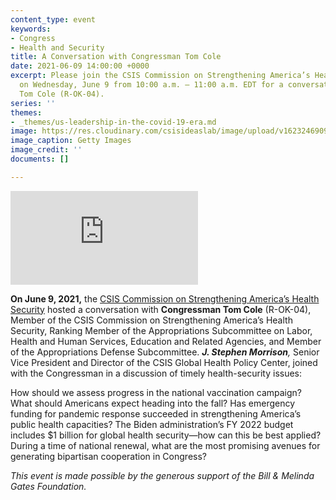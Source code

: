 ```yaml
---
content_type: event
keywords:
- Congress
- Health and Security
title: A Conversation with Congressman Tom Cole
date: 2021-06-09 14:00:00 +0000
excerpt: Please join the CSIS Commission on Strengthening America’s Health Security
  on Wednesday, June 9 from 10:00 a.m. – 11:00 a.m. EDT for a conversation with Congressman
  Tom Cole (R-OK-04).
series: ''
themes:
- _themes/us-leadership-in-the-covid-19-era.md
image: https://res.cloudinary.com/csisideaslab/image/upload/v1623246909/health-commission/GettyImages-1189255904_ghspvm.jpg
image_caption: Getty Images
image_credit: ''
documents: []

---
```

<div class="video-wrapper post-feature-video"> <iframe allow="autoplay; encrypted-media" allowfullscreen="" frameborder="0" src="https://www.youtube.com/embed/Ae4BNim15eA"></iframe> </div>

**On June 9, 2021,** the [CSIS Commission on Strengthening America’s Health Security](https://healthsecurity.csis.org/) hosted a conversation with **Congressman Tom Cole** (R-OK-04), Member of the CSIS Commission on Strengthening America’s Health Security, Ranking Member of the Appropriations Subcommittee on Labor, Health and Human Services, Education and Related Agencies, and Member of the Appropriations Defense Subcommittee. **_J. Stephen Morrison_**_,_ Senior Vice President and Director of the CSIS Global Health Policy Center, joined with the Congressman in a discussion of timely health-security issues:

How should we assess progress in the national vaccination campaign? What should Americans expect heading into the fall? Has emergency funding for pandemic response succeeded in strengthening America’s public health capacities? The Biden administration’s FY 2022 budget includes $1 billion for global health security—how can this be best applied? During a time of national renewal, what are the most promising avenues for generating bipartisan cooperation in Congress?

_This event is made possible by the generous support of the Bill & Melinda Gates Foundation._